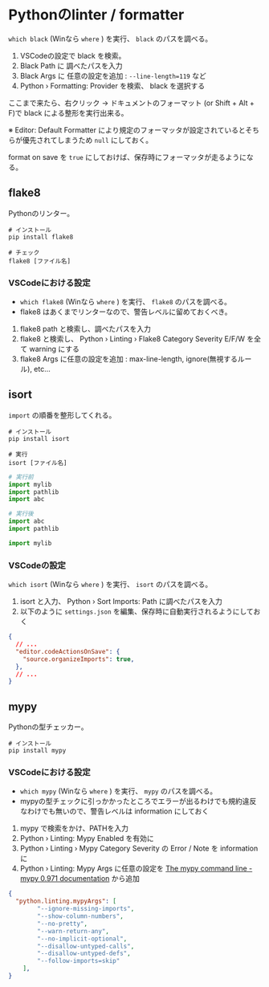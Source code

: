 # Pythonのlinter / formatter




`which black` (Winなら `where` ) を実行、 `black` のパスを調べる。

1. VSCodeの設定で black を検索。
2. Black Path に 調べたパスを入力
3. Black Args に 任意の設定を追加 : `--line-length=119` など
4. Python › Formatting: Provider を検索、 black を選択する

ここまで来たら、右クリック → ドキュメントのフォーマット (or Shift + Alt + F)で black による整形を実行出来る。

※ Editor: Default Formatter により規定のフォーマッタが設定されているとそちらが優先されてしまうため `null` にしておく。

format on save を `true` にしておけば、保存時にフォーマッタが走るようになる。


## flake8

Pythonのリンター。

```shell
# インストール
pip install flake8

# チェック
flake8 [ファイル名]
```

### VSCodeにおける設定

- `which flake8` (Winなら `where` ) を実行、 `flake8` のパスを調べる。
- flake8 はあくまでリンターなので、警告レベルに留めておくべき。

1. flake8 path と検索し、調べたパスを入力
2. flake8 と検索し、 Python › Linting › Flake8 Category Severity E/F/W を全て warning にする
3. flake8 Args に任意の設定を追加 : max-line-length, ignore(無視するルール), etc...

## isort

`import` の順番を整形してくれる。

```shell
# インストール
pip install isort

# 実行
isort [ファイル名]
```

```python
# 実行前
import mylib
import pathlib
import abc

# 実行後
import abc
import pathlib

import mylib
```
### VSCodeの設定

`which isort` (Winなら `where` ) を実行、 `isort` のパスを調べる。

1. isort と入力、 Python › Sort Imports: Path に調べたパスを入力
2. 以下のように `settings.json` を編集、保存時に自動実行されるようにしておく

```json
{
  // ...
  "editor.codeActionsOnSave": {
    "source.organizeImports": true,
  },
  // ...
}
```

## mypy

Pythonの型チェッカー。

```shell
# インストール
pip install mypy
```

### VSCodeにおける設定

- `which mypy` (Winなら `where` ) を実行、 `mypy` のパスを調べる。
- mypyの型チェックに引っかかったところでエラーが出るわけでも規約違反なわけでも無いので、警告レベルは information にしておく

1. mypy で検索をかけ、PATHを入力
2. Python › Linting: Mypy Enabled を有効に
3. Python › Linting › Mypy Category Severity の Error / Note を information に
4. Python › Linting: Mypy Args に任意の設定を [The mypy command line - mypy 0.971 documentation](https://mypy.readthedocs.io/en/stable/command_line.html) から追加

```json
{
  "python.linting.mypyArgs": [
        "--ignore-missing-imports",
        "--show-column-numbers",
        "--no-pretty",
        "--warn-return-any",
        "--no-implicit-optional",
        "--disallow-untyped-calls",
        "--disallow-untyped-defs",
        "--follow-imports=skip"
    ],
}
```
